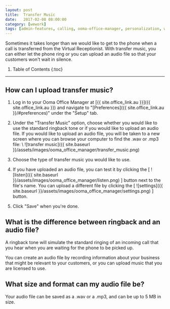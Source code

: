 ```yaml
---
layout: post
title:  Transfer Music
date:   2017-02-08 08:00:00
category: [wework]
tags: [admin-features, calling, ooma-office-manager, personalization, wework]
---
```


Sometimes it takes longer than we would like to get to the phone when a call is transferred from the Virtual Receptionist. With transfer music, you can either let the phone ring or you can upload an audio file so that your customers won't wait in silence.

1. Table of Contents
{:toc}
* * *

## How can I upload transfer music?

1. Log in to your Ooma Office Manager at [{{ site.office_link.au }}]({{ site.office_link.au }}) and navigate to "[Preferences]({{ site.office_link.au }}/#preferences)" under the "Setup" tab.
2. Under the "Transfer Music" option, choose whether you would like to use the standard ringback tone or if you would like to upload an audio file. If you would like to upload an audio file, you will be taken to a new screen where you can browse your computer to find the .wav or .mp3 file: \\
   ![transfer music]({{ site.baseurl }}/assets/images/ooma_office_manager/transfer_music.png)

3. Choose the type of transfer music you would like to use.
4. If you have uploaded an audio file, you can test it by clicking the [ ![listen]({{ site.baseurl }}/assets/images/ooma_office_manager/listen.png) ] button next to the file's name. You can upload a different file by clicking the [ ![settings]({{ site.baseurl }}/assets/images/ooma_office_manager/settings.png) ] button.
5. Click "Save" when you're done.

## What is the difference between ringback and an audio file?

A ringback tone will simulate the standard ringing of an incoming call that you hear when you are waiting for the phone to be picked up.

You can create an audio file by recording information about your business that might be relevant to your customers, or you can upload music that you are licensed to use.

## What size and format can my audio file be?

Your audio file can be saved as a .wav or a .mp3, and can be up to 5 MB in size.